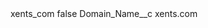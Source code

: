 <?xml version="1.0" encoding="UTF-8"?>
<CustomMetadata xmlns="http://soap.sforce.com/2006/04/metadata" xmlns:xsi="http://www.w3.org/2001/XMLSchema-instance" xmlns:xsd="http://www.w3.org/2001/XMLSchema">
    <label>xents_com</label>
    <protected>false</protected>
    <values>
        <field>Domain_Name__c</field>
        <value xsi:type="xsd:string">xents.com</value>
    </values>
</CustomMetadata>
